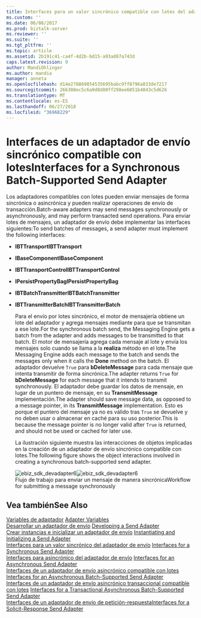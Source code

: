 ```yaml
---
title: Interfaces para un valor sincrónico compatible con lotes del adaptador de envío | Microsoft Docs
ms.custom: ''
ms.date: 06/08/2017
ms.prod: biztalk-server
ms.reviewer: ''
ms.suite: ''
ms.tgt_pltfrm: ''
ms.topic: article
ms.assetid: 2b191c41-ca4f-4d2b-bd15-a93ad87a743d
caps.latest.revision: 9
author: MandiOhlinger
ms.author: mandia
manager: anneta
ms.openlocfilehash: d14e278869854535695babc9ff8796a833de7217
ms.sourcegitcommit: 266308ec5c6a9d8d80ff298ee6051b4843c5d626
ms.translationtype: MT
ms.contentlocale: es-ES
ms.lasthandoff: 06/27/2018
ms.locfileid: "36968229"
---
```

# <a name="interfaces-for-a-synchronous-batch-supported-send-adapter"></a><span data-ttu-id="21eee-102">Interfaces de un adaptador de envío sincrónico compatible con lotes</span><span class="sxs-lookup"><span data-stu-id="21eee-102">Interfaces for a Synchronous Batch-Supported Send Adapter</span></span>
<span data-ttu-id="21eee-103">Los adaptadores compatibles con lotes pueden enviar mensajes de forma sincrónica o asincrónica y pueden realizar operaciones de envío de transacción.</span><span class="sxs-lookup"><span data-stu-id="21eee-103">Batch-aware adapters may send messages synchronously or asynchronously, and may perform transacted send operations.</span></span> <span data-ttu-id="21eee-104">Para enviar lotes de mensajes, un adaptador de envío debe implementar las interfaces siguientes:</span><span class="sxs-lookup"><span data-stu-id="21eee-104">To send batches of messages, a send adapter must implement the following interfaces:</span></span>  
  
- <span data-ttu-id="21eee-105">**IBTTransport**</span><span class="sxs-lookup"><span data-stu-id="21eee-105">**IBTTransport**</span></span>  
  
- <span data-ttu-id="21eee-106">**IBaseComponent**</span><span class="sxs-lookup"><span data-stu-id="21eee-106">**IBaseComponent**</span></span>  
  
- <span data-ttu-id="21eee-107">**IBTTransportControl**</span><span class="sxs-lookup"><span data-stu-id="21eee-107">**IBTTransportControl**</span></span>  
  
- <span data-ttu-id="21eee-108">**IPersistPropertyBag**</span><span class="sxs-lookup"><span data-stu-id="21eee-108">**IPersistPropertyBag**</span></span>  
  
- <span data-ttu-id="21eee-109">**IBTBatchTransmitter**</span><span class="sxs-lookup"><span data-stu-id="21eee-109">**IBTBatchTransmitter**</span></span>  
  
- <span data-ttu-id="21eee-110">**IBTTransmitterBatch**</span><span class="sxs-lookup"><span data-stu-id="21eee-110">**IBTTransmitterBatch**</span></span>  
  
  <span data-ttu-id="21eee-111">Para el envío por lotes sincrónico, el motor de mensajería obtiene un lote del adaptador y agrega mensajes mediante para que se transmitan a ese lote.</span><span class="sxs-lookup"><span data-stu-id="21eee-111">For the synchronous batch send, the Messaging Engine gets a batch from the adapter and adds messages to be transmitted to that batch.</span></span> <span data-ttu-id="21eee-112">El motor de mensajería agrega cada mensaje al lote y envía los mensajes solo cuando se llama a la **realiza** método en el lote.</span><span class="sxs-lookup"><span data-stu-id="21eee-112">The Messaging Engine adds each message to the batch and sends the messages only when it calls the **Done** method on the batch.</span></span> <span data-ttu-id="21eee-113">El adaptador devuelve `True` para **bDeleteMessage** para cada mensaje que intenta transmitir de forma sincrónica.</span><span class="sxs-lookup"><span data-stu-id="21eee-113">The adapter returns `True` for **bDeleteMessage** for each message that it intends to transmit synchronously.</span></span> <span data-ttu-id="21eee-114">El adaptador debe guardar los datos de mensaje, en lugar de un puntero de mensaje, en su **TransmitMessage** implementación.</span><span class="sxs-lookup"><span data-stu-id="21eee-114">The adapter should save message data, as opposed to a message pointer, in its **TransmitMessage** implementation.</span></span> <span data-ttu-id="21eee-115">Esto es porque el puntero del mensaje ya no es válido tras `True` se devuelve y no deben usar o almacenar en caché para su uso posterior.</span><span class="sxs-lookup"><span data-stu-id="21eee-115">This is because the message pointer is no longer valid after `True` is returned, and should not be used or cached for later use.</span></span>  
  
  <span data-ttu-id="21eee-116">La ilustración siguiente muestra las interacciones de objetos implicadas en la creación de un adaptador de envío sincrónico compatible con lotes.</span><span class="sxs-lookup"><span data-stu-id="21eee-116">The following figure shows the object interactions involved in creating a synchronous batch-supported send adapter.</span></span>  
  
  <span data-ttu-id="21eee-117">![](../core/media/ebiz-sdk-devadapter6.gif "ebiz_sdk_devadapter6")</span><span class="sxs-lookup"><span data-stu-id="21eee-117">![](../core/media/ebiz-sdk-devadapter6.gif "ebiz_sdk_devadapter6")</span></span>  
  <span data-ttu-id="21eee-118">Flujo de trabajo para enviar un mensaje de manera sincrónica</span><span class="sxs-lookup"><span data-stu-id="21eee-118">Workflow for submitting a message synchronously</span></span>  
  
## <a name="see-also"></a><span data-ttu-id="21eee-119">Vea también</span><span class="sxs-lookup"><span data-stu-id="21eee-119">See Also</span></span>  
 <span data-ttu-id="21eee-120">[Variables de adaptador](../core/adapter-variables.md) </span><span class="sxs-lookup"><span data-stu-id="21eee-120">[Adapter Variables](../core/adapter-variables.md) </span></span>  
 <span data-ttu-id="21eee-121">[Desarrollar un adaptador de envío](../core/developing-a-send-adapter.md) </span><span class="sxs-lookup"><span data-stu-id="21eee-121">[Developing a Send Adapter](../core/developing-a-send-adapter.md) </span></span>  
 <span data-ttu-id="21eee-122">[Crear instancias e inicializar un adaptador de envío](../core/instantiating-and-initializing-a-send-adapter.md) </span><span class="sxs-lookup"><span data-stu-id="21eee-122">[Instantiating and Initializing a Send Adapter](../core/instantiating-and-initializing-a-send-adapter.md) </span></span>  
 <span data-ttu-id="21eee-123">[Interfaces para un valor sincrónico del adaptador de envío](../core/interfaces-for-a-synchronous-send-adapter.md) </span><span class="sxs-lookup"><span data-stu-id="21eee-123">[Interfaces for a Synchronous Send Adapter](../core/interfaces-for-a-synchronous-send-adapter.md) </span></span>  
 <span data-ttu-id="21eee-124">[Interfaces para asincrónico del adaptador de envío](../core/interfaces-for-an-asynchronous-send-adapter.md) </span><span class="sxs-lookup"><span data-stu-id="21eee-124">[Interfaces for an Asynchronous Send Adapter](../core/interfaces-for-an-asynchronous-send-adapter.md) </span></span>  
 <span data-ttu-id="21eee-125">[Interfaces de un adaptador de envío asincrónico compatible con lotes](../core/interfaces-for-an-asynchronous-batch-supported-send-adapter.md) </span><span class="sxs-lookup"><span data-stu-id="21eee-125">[Interfaces for an Asynchronous Batch-Supported Send Adapter](../core/interfaces-for-an-asynchronous-batch-supported-send-adapter.md) </span></span>  
 <span data-ttu-id="21eee-126">[Interfaces de un adaptador de envío asincrónico transaccional compatible con lotes](../core/interfaces-for-a-transactional-asynchronous-batch-supported-send-adapter.md) </span><span class="sxs-lookup"><span data-stu-id="21eee-126">[Interfaces for a Transactional Asynchronous Batch-Supported Send Adapter](../core/interfaces-for-a-transactional-asynchronous-batch-supported-send-adapter.md) </span></span>  
 [<span data-ttu-id="21eee-127">Interfaces de un adaptador de envío de petición-respuesta</span><span class="sxs-lookup"><span data-stu-id="21eee-127">Interfaces for a Solicit-Response Send Adapter</span></span>](../core/interfaces-for-a-solicit-response-send-adapter.md)